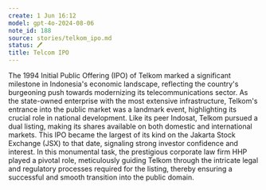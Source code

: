 ```yaml
---
create: 1 Jun 16:12
model: gpt-4o-2024-08-06
note_id: 188
source: stories/telkom_ipo.md
status: 🖊️
title: Telcom IPO
---
```


The 1994 Initial Public Offering (IPO) of Telkom marked a significant milestone in Indonesia's economic landscape, reflecting the country's burgeoning push towards modernizing its telecommunications sector. As the state-owned enterprise with the most extensive infrastructure, Telkom's entrance into the public market was a landmark event, highlighting its crucial role in national development. Like its peer Indosat, Telkom pursued a dual listing, making its shares available on both domestic and international markets. This IPO became the largest of its kind on the Jakarta Stock Exchange (JSX) to that date, signaling strong investor confidence and interest. In this monumental task, the prestigious corporate law firm HHP played a pivotal role, meticulously guiding Telkom through the intricate legal and regulatory processes required for the listing, thereby ensuring a successful and smooth transition into the public domain.
